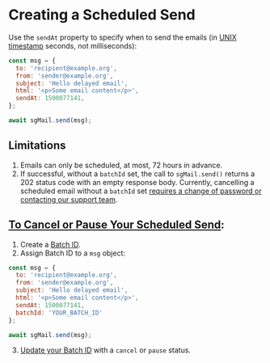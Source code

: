# Creating a Scheduled Send

Use the `sendAt` property to specify when to send the emails (in [UNIX timestamp](https://en.wikipedia.org/wiki/Unix_time) seconds, not milliseconds):

```js
const msg = {
  to: 'recipient@example.org',
  from: 'sender@example.org',
  subject: 'Hello delayed email',
  html: '<p>Some email content</p>',
  sendAt: 1500077141,
};

await sgMail.send(msg);
```

## Limitations

1. Emails can only be scheduled, at most, 72 hours in advance.
2. If successful, without a `batchId` set, the call to `sgMail.send()` returns a 202 status code with an empty response body. Currently, cancelling a scheduled email without a `batchId` set [requires a change of password or contacting our support team](https://sendgrid.com/docs/for-developers/sending-email/stopping-an-in-progress-send/#stopping-transactional-email).

## [To Cancel or Pause Your Scheduled Send](https://sendgrid.com/docs/for-developers/sending-email/stopping-a-scheduled-send/#canceling-transactional-email):

1. Create a [Batch ID](https://github.com/sendgrid/sendgrid-nodejs/blob/HEAD/packages/client/USAGE.md#create-a-batch-id).
2. Assign Batch ID to a `msg` object:
```js
const msg = {
  to: 'recipient@example.org',
  from: 'sender@example.org',
  subject: 'Hello delayed email',
  html: '<p>Some email content</p>',
  sendAt: 1500077141,
  batchId: 'YOUR_BATCH_ID'
};

await sgMail.send(msg);
```
3. [Update your Batch ID](https://github.com/sendgrid/sendgrid-nodejs/blob/HEAD/packages/client/USAGE.md#post-userscheduled_sends) with a `cancel` or `pause` status.
